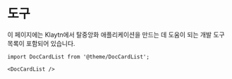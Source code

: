# 도구

이 페이지에는 Klaytn에서 탈중앙화 애플리케이션을 만드는 데 도움이 되는 개발 도구 목록이 포함되어 있습니다.

```mdx-code-block
import DocCardList from '@theme/DocCardList';

<DocCardList />
```

<!-- # Developer Tools <a id="developer-tools"></a>

#### Kaikas <a id="kaikas"></a>

* Kaikas is a secure, developer-friendly wallet for the Kaia Network that is seamlessly integrated into the web as a browser extension. Kaikas empowers you to store and interact with KAIA/Kaia-based tokens, and to sign transactions from Kaia dApps (Decentralized Applications) on the web in realtime.

#### Kaia Wallet  <a id="kaia-wallet"></a>

* Kaia Wallet is a browser-based account management tool for the dApp (Decentralized Application) developers. You can create/load your accounts, review your account balance, and transfer KAIA. You can also register your own Kaia tokens to test basic behaviors.

#### Kaiascope <a id="klaytnscope"></a>

* Kaiascope is the block explorer for the Kaia Network. You can browse and inspect your transactions on the browser.

#### Covalent API <a id="Covalent"></a>

* Covalent aggregates information from across dozens of sources including nodes, chains, and data feeds. This Covalent RESTful API allows you to pull detailed, granular and historical blockchain transaction data from Kaia (and other blockchains) with no code. The Covalent API allows you to create entirely new applications or augment existing ones without configuring or maintaining blockchain infrastructure.

* Supported endpoints- All Class A endpoints are supported for the Kaia Mainnet and the Kaia testnet Kairos. You can query either network via the unified API by changing the chainId. For more information, see [Covalent Docs](https://www.covalenthq.com/docs/networks/klaytn#supported-endpoints). -->
